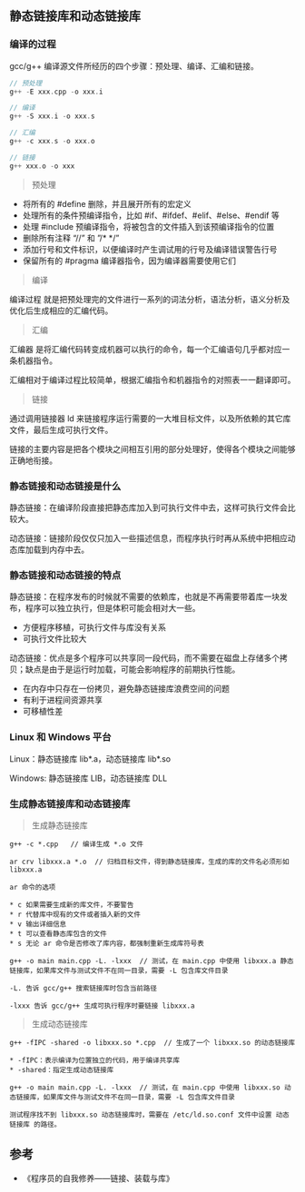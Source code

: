 ## 静态链接库和动态链接库

### 编译的过程
gcc/g++ 编译源文件所经历的四个步骤：预处理、编译、汇编和链接。

```c++
// 预处理
g++ -E xxx.cpp -o xxx.i

// 编译
g++ -S xxx.i -o xxx.s

// 汇编
g++ -c xxx.s -o xxx.o

// 链接
g++ xxx.o -o xxx

```
> 预处理

* 将所有的 #define 删除，并且展开所有的宏定义
* 处理所有的条件预编译指令，比如 #if、#ifdef、#elif、#else、#endif 等
* 处理 #include 预编译指令，将被包含的文件插入到该预编译指令的位置
* 删除所有注释 “//” 和 ”/* */”
* 添加行号和文件标识，以便编译时产生调试用的行号及编译错误警告行号
* 保留所有的 #pragma 编译器指令，因为编译器需要使用它们

> 编译

编译过程 就是把预处理完的文件进行一系列的词法分析，语法分析，语义分析及优化后生成相应的汇编代码。

> 汇编

汇编器 是将汇编代码转变成机器可以执行的命令，每一个汇编语句几乎都对应一条机器指令。

汇编相对于编译过程比较简单，根据汇编指令和机器指令的对照表一一翻译即可。

> 链接

通过调用链接器 ld 来链接程序运行需要的一大堆目标文件，以及所依赖的其它库文件，最后生成可执行文件。

链接的主要内容是把各个模块之间相互引用的部分处理好，使得各个模块之间能够正确地衔接。

### 静态链接和动态链接是什么

静态链接：在编译阶段直接把静态库加入到可执行文件中去，这样可执行文件会比较大。

动态链接：链接阶段仅仅只加入一些描述信息，而程序执行时再从系统中把相应动态库加载到内存中去。

### 静态链接和动态链接的特点

静态链接：在程序发布的时候就不需要的依赖库，也就是不再需要带着库一块发布，程序可以独立执行，但是体积可能会相对大一些。

* 方便程序移植，可执行文件与库没有关系
* 可执行文件比较大

动态链接：优点是多个程序可以共享同一段代码，而不需要在磁盘上存储多个拷贝；缺点是由于是运行时加载，可能会影响程序的前期执行性能。

* 在内存中只存在一份拷贝，避免静态链接库浪费空间的问题
* 有利于进程间资源共享
* 可移植性差

### Linux 和 Windows 平台

Linux：静态链接库 lib*.a，动态链接库 lib*.so

Windows: 静态链接库 LIB，动态链接库 DLL

### 生成静态链接库和动态链接库

> 生成静态链接库

```
g++ -c *.cpp   // 编译生成 *.o 文件

ar crv libxxx.a *.o  // 归档目标文件，得到静态链接库，生成的库的文件名必须形如 libxxx.a

ar 命令的选项

* c 如果需要生成新的库文件，不要警告
* r 代替库中现有的文件或者插入新的文件
* v 输出详细信息
* t 可以查看静态库包含的文件
* s 无论 ar 命令是否修改了库内容，都强制重新生成库符号表

g++ -o main main.cpp -L. -lxxx  // 测试，在 main.cpp 中使用 libxxx.a 静态链接库，如果库文件与测试文件不在同一目录，需要 -L 包含库文件目录

-L. 告诉 gcc/g++ 搜索链接库时包含当前路径

-lxxx 告诉 gcc/g++ 生成可执行程序时要链接 libxxx.a

```

> 生成动态链接库

```
g++ -fIPC -shared -o libxxx.so *.cpp  // 生成了一个 libxxx.so 的动态链接库

* -fIPC：表示编译为位置独立的代码，用于编译共享库
* -shared：指定生成动态链接库

g++ -o main main.cpp -L. -lxxx  // 测试，在 main.cpp 中使用 libxxx.so 动态链接库，如果库文件与测试文件不在同一目录，需要 -L 包含库文件目录

测试程序找不到 libxxx.so 动态链接库时，需要在 /etc/ld.so.conf 文件中设置 动态链接库 的路径。
```

## 参考

* 《程序员的自我修养——链接、装载与库》
